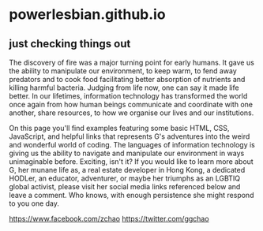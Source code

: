 # powerlesbian.github.io
## just checking things out

The discovery of fire was a major turning point for early humans.  It gave us the ability to manipulate our environment, to keep warm, to fend away predators and to cook food facilitating better absorption of nutrients and killing harmful bacteria. Judging from life now, one can say it made life better.  In our lifetimes, information technology has transformed the world once again from how human beings communicate and coordinate with one another, share resources, to how we organise our lives and our institutions. 

On this page you'll find examples featuring some basic HTML, CSS, JavaScript, and helpful links that represents G's adventures into the weird and wonderful world of coding. The languages of information technology is giving us the ability to navigate and manipulate our environment in ways unimaginable before.  Exciting, isn't it?  If you would like to learn more about G, her munane life as, a real estate developer in Hong Kong, a dedicated HODLer, an educator, adventurer, or maybe her triumphs as an LGBTIQ global activist, please visit her social media links referenced below and leave a comment.  Who knows, with enough persistence she might respond to you one day. 

https://www.facebook.com/zchao
https://twitter.com/ggchao
